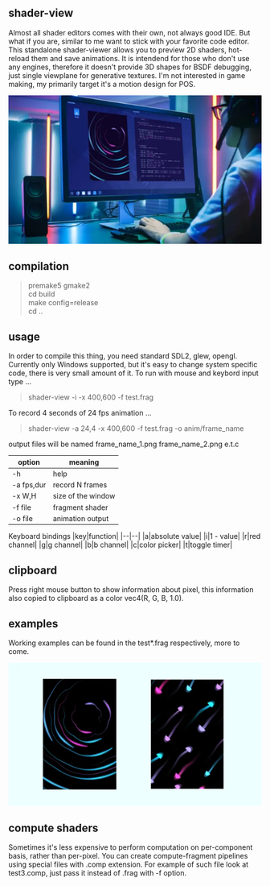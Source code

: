 ## shader-view

Almost all shader editors comes with their own, not always good IDE. But what if you are, 
similar to me want to stick with your favorite code editor.  This standalone shader-viewer 
allows you to preview 2D shaders, hot-reload them and save animations. It is intendend for 
those who don't use any engines, therefore it doesn't provide 3D shapes for BSDF debugging, 
just single viewplane for generative textures. I'm not interested in game making, my primarily 
target it's a motion design for POS.

<p align="center"><img src="pixie/shader-view.webp"/></p>

## compilation

> premake5 gmake2 \
> cd build \
> make config=release \
> cd ..

## usage

In order to compile this thing, you need standard SDL2, glew, opengl. Currently only
Windows supported, but it's easy to change system specific code, there is very small
amount of it. To run with mouse and keybord input type ...

> shader-view -i -x 400,600 -f test.frag 

To record 4 seconds of 24 fps animation ...

> shader-view -a 24,4 -x 400,600 -f test.frag -o anim/frame_name

output files will be named frame_name_1.png frame_name_2.png e.t.c

|option|meaning  |
|--|--|
|-h |help  |
|-a fps,dur |record N frames|
|-x W,H|size of the window|
|-f file|fragment shader|
|-o file|animation output|

Keyboard bindings
|key|function|
|--|--|
|a|absolute value|
|i|1 - value|
|r|red channel|
|g|g channel|
|b|b channel|
|c|color picker|
|t|toggle timer|

## clipboard

Press right mouse button to show information about pixel, this information also 
copied to clipboard as a color vec4(R, G, B, 1.0).

## examples

Working examples can be found in the test*.frag respectively, more to come.

<p align="center"><img src="pixie/examples.webp"/></p>

## compute shaders

Sometimes it's less expensive to perform computation on per-component basis, rather than
per-pixel. You can create compute-fragment pipelines using special files with .comp extension.
For example of such file look at test3.comp, just pass it instead of .frag with -f option.

